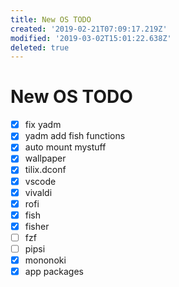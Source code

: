 ```yaml
---
title: New OS TODO
created: '2019-02-21T07:09:17.219Z'
modified: '2019-03-02T15:01:22.638Z'
deleted: true
---
```


# New OS TODO

- [x] fix yadm
- [x] yadm add fish functions
- [x] auto mount mystuff
- [x] wallpaper
- [x] tilix.dconf
- [x] vscode
- [x] vivaldi
- [x] rofi
- [x] fish
- [x] fisher
- [ ] fzf
- [ ] pipsi
- [x] mononoki
- [x] app packages
